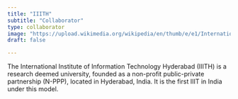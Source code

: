 ```yaml
---
title: "IIITH"
subtitle: "Collaborator"
type: collaborator
image: "https://upload.wikimedia.org/wikipedia/en/thumb/e/e1/International_Institute_of_Information_Technology%2C_Hyderabad_logo.png/220px-International_Institute_of_Information_Technology%2C_Hyderabad_logo.png"
draft: false

---
```

The International Institute of Information Technology Hyderabad (IIITH) is a research deemed university, founded as a non-profit public-private partnership (N-PPP), located in Hyderabad, India. It is the first IIIT in India under this model.
